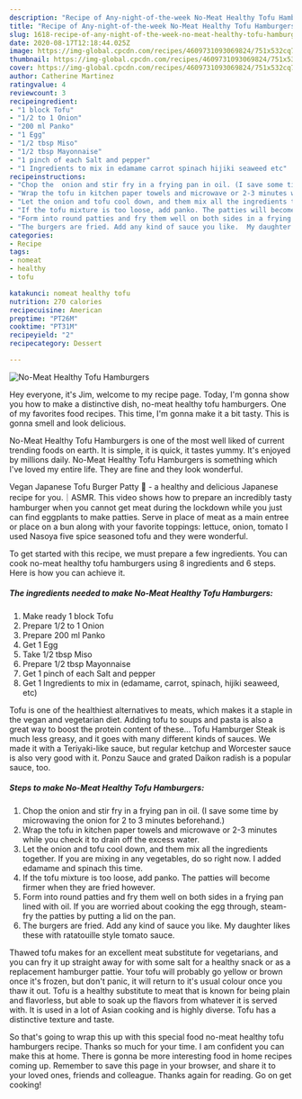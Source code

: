 ```yaml
---
description: "Recipe of Any-night-of-the-week No-Meat Healthy Tofu Hamburgers"
title: "Recipe of Any-night-of-the-week No-Meat Healthy Tofu Hamburgers"
slug: 1618-recipe-of-any-night-of-the-week-no-meat-healthy-tofu-hamburgers
date: 2020-08-17T12:18:44.025Z
image: https://img-global.cpcdn.com/recipes/4609731093069824/751x532cq70/no-meat-healthy-tofu-hamburgers-recipe-main-photo.jpg
thumbnail: https://img-global.cpcdn.com/recipes/4609731093069824/751x532cq70/no-meat-healthy-tofu-hamburgers-recipe-main-photo.jpg
cover: https://img-global.cpcdn.com/recipes/4609731093069824/751x532cq70/no-meat-healthy-tofu-hamburgers-recipe-main-photo.jpg
author: Catherine Martinez
ratingvalue: 4
reviewcount: 3
recipeingredient:
- "1 block Tofu"
- "1/2 to 1 Onion"
- "200 ml Panko"
- "1 Egg"
- "1/2 tbsp Miso"
- "1/2 tbsp Mayonnaise"
- "1 pinch of each Salt and pepper"
- "1 Ingredients to mix in edamame carrot spinach hijiki seaweed etc"
recipeinstructions:
- "Chop the  onion and stir fry in a frying pan in oil. (I save some time by microwaving the onion for 2 to 3 minutes beforehand.)"
- "Wrap the tofu in kitchen paper towels and microwave or 2-3 minutes while you check it to drain off the excess water."
- "Let the onion and tofu cool down, and them mix all the ingredients together.   If you are mixing in any vegetables, do so right now. I added edamame and spinach this time."
- "If the tofu mixture is too loose, add panko. The patties will become firmer when they are fried however."
- "Form into round patties and fry them well on both sides in a frying pan lined with oil.   If you are worried about cooking the egg through, steam-fry the patties by putting a lid on the pan."
- "The burgers are fried. Add any kind of sauce you like.  My daughter likes these with ratatouille style tomato sauce."
categories:
- Recipe
tags:
- nomeat
- healthy
- tofu

katakunci: nomeat healthy tofu 
nutrition: 270 calories
recipecuisine: American
preptime: "PT26M"
cooktime: "PT31M"
recipeyield: "2"
recipecategory: Dessert

---
```



![No-Meat Healthy Tofu Hamburgers](https://img-global.cpcdn.com/recipes/4609731093069824/751x532cq70/no-meat-healthy-tofu-hamburgers-recipe-main-photo.jpg)

Hey everyone, it's Jim, welcome to my recipe page. Today, I'm gonna show you how to make a distinctive dish, no-meat healthy tofu hamburgers. One of my favorites food recipes. This time, I'm gonna make it a bit tasty. This is gonna smell and look delicious.

No-Meat Healthy Tofu Hamburgers is one of the most well liked of current trending foods on earth. It is simple, it is quick, it tastes yummy. It's enjoyed by millions daily. No-Meat Healthy Tofu Hamburgers is something which I've loved my entire life. They are fine and they look wonderful.

Vegan Japanese Tofu Burger Patty 🍔 - a healthy and delicious Japanese recipe for you.｜ASMR. This video shows how to prepare an incredibly tasty hamburger when you cannot get meat during the lockdown while you just can find eggplants to make patties. Serve in place of meat as a main entree or place on a bun along with your favorite toppings: lettuce, onion, tomato I used Nasoya five spice seasoned tofu and they were wonderful.


To get started with this recipe, we must prepare a few ingredients. You can cook no-meat healthy tofu hamburgers using 8 ingredients and 6 steps. Here is how you can achieve it.

<!--inarticleads1-->

##### The ingredients needed to make No-Meat Healthy Tofu Hamburgers:

1. Make ready 1 block Tofu
1. Prepare 1/2 to 1 Onion
1. Prepare 200 ml Panko
1. Get 1 Egg
1. Take 1/2 tbsp Miso
1. Prepare 1/2 tbsp Mayonnaise
1. Get 1 pinch of each Salt and pepper
1. Get 1 Ingredients to mix in (edamame, carrot, spinach, hijiki seaweed, etc)


Tofu is one of the healthiest alternatives to meats, which makes it a staple in the vegan and vegetarian diet. Adding tofu to soups and pasta is also a great way to boost the protein content of these… Tofu Hamburger Steak is much less greasy, and it goes with many different kinds of sauces. We made it with a Teriyaki-like sauce, but regular ketchup and Worcester sauce is also very good with it. Ponzu Sauce and grated Daikon radish is a popular sauce, too. 

<!--inarticleads2-->

##### Steps to make No-Meat Healthy Tofu Hamburgers:

1. Chop the  onion and stir fry in a frying pan in oil. (I save some time by microwaving the onion for 2 to 3 minutes beforehand.)
1. Wrap the tofu in kitchen paper towels and microwave or 2-3 minutes while you check it to drain off the excess water.
1. Let the onion and tofu cool down, and them mix all the ingredients together.   If you are mixing in any vegetables, do so right now. I added edamame and spinach this time.
1. If the tofu mixture is too loose, add panko. The patties will become firmer when they are fried however.
1. Form into round patties and fry them well on both sides in a frying pan lined with oil.   If you are worried about cooking the egg through, steam-fry the patties by putting a lid on the pan.
1. The burgers are fried. Add any kind of sauce you like.  My daughter likes these with ratatouille style tomato sauce.


Thawed tofu makes for an excellent meat substitute for vegetarians, and you can fry it up straight away for with some salt for a healthy snack or as a replacement hamburger pattie. Your tofu will probably go yellow or brown once it&#39;s frozen, but don&#39;t panic, it will return to it&#39;s usual colour once you thaw it out. Tofu is a healthy substitute to meat that is known for being plain and flavorless, but able to soak up the flavors from whatever it is served with. It is used in a lot of Asian cooking and is highly diverse. Tofu has a distinctive texture and taste. 

So that's going to wrap this up with this special food no-meat healthy tofu hamburgers recipe. Thanks so much for your time. I am confident you can make this at home. There is gonna be more interesting food in home recipes coming up. Remember to save this page in your browser, and share it to your loved ones, friends and colleague. Thanks again for reading. Go on get cooking!

